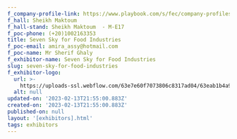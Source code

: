 ```yaml
---
f_company-profile-link: https://www.playbook.com/s/fec/company-profiles
f_hall: Sheikh Maktoum
f_hall-stand: Sheikh Maktoum  - M-E17
f_poc-phone: (+20)1002163353
title: Seven Sky for Food Industries
f_poc-email: amira_assy@hotmail.com
f_poc-name: Mr Sherif Ghaly
f_exhibitor-name: Seven Sky for Food Industries
slug: seven-sky-for-food-industries
f_exhibitor-logo:
  url: >-
    https://uploads-ssl.webflow.com/63e7e60f7073806c8317ad04/63eab1b4a914b1c761c14f85_N2NlNQ.png
  alt: null
updated-on: '2023-02-13T21:55:00.883Z'
created-on: '2023-02-13T21:55:00.883Z'
published-on: null
layout: '[exhibitors].html'
tags: exhibitors
---
```



